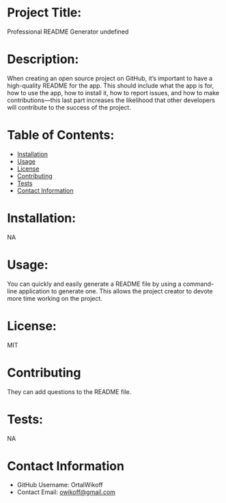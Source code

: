 
# Project Title: 
Professional README Generator
undefined
# Description:
When creating an open source project on GitHub, it’s important to have a high-quality README for the app. This should include what the app is for, how to use the app, how to install it, how to report issues, and how to make contributions—this last part increases the likelihood that other developers will contribute to the success of the project.
# Table of Contents: 
* [Installation](#-Installation)
* [Usage](#-Usage)
* [License](#-Installation)
* [Contributing](#-Contributing)
* [Tests](#-Tests)
* [Contact Information](#-Contact-Information)
    
# Installation:
NA
# Usage: 
You can quickly and easily generate a README file by using a command-line application to generate one. This allows the project creator to devote more time working on the project.
# License: 
MIT
# Contributing 
They can add questions to the README file.
# Tests:
NA
# Contact Information 
* GitHub Username: OrtalWikoff
* Contact Email: owikoff@gmail.com
